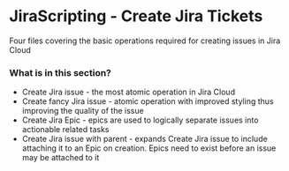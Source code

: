 # JiraScripting - Create Jira Tickets

Four files covering the basic operations required for creating issues in Jira Cloud

### What is in this section? ###

* Create Jira issue - the most atomic operation in Jira Cloud
* Create fancy Jira issue - atomic operation with improved styling thus improving the quality of the issue
* Create Jira Epic - epics are used to logically separate issues into actionable related tasks
* Create Jira issue with parent - expands Create Jira issue to include attaching it to an Epic on creation. Epics need to exist before an issue may be attached to it